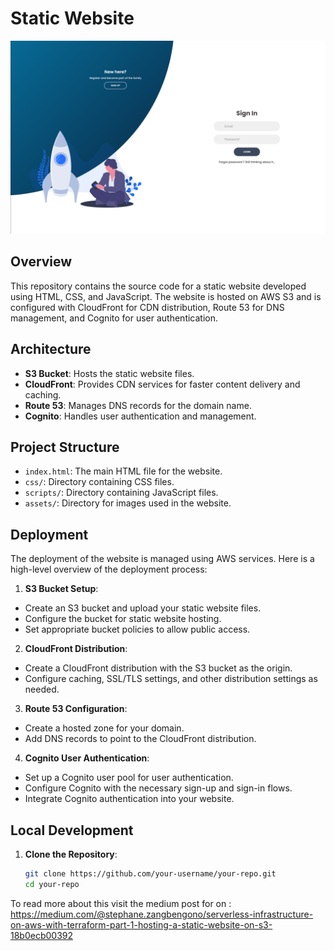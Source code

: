 # Static Website 

![serverless-website-login-page.png](assets/serverless-website-login-page.png)

## Overview

This repository contains the source code for a static website developed using HTML, CSS, and JavaScript. The website is hosted on AWS S3 and is configured with CloudFront for CDN distribution, Route 53 for DNS management, and Cognito for user authentication.

## Architecture

- **S3 Bucket**: Hosts the static website files.
- **CloudFront**: Provides CDN services for faster content delivery and caching.
- **Route 53**: Manages DNS records for the domain name.
- **Cognito**: Handles user authentication and management.

## Project Structure

- `index.html`: The main HTML file for the website.
- `css/`: Directory containing CSS files.
- `scripts/`: Directory containing JavaScript files.
- `assets/`: Directory for images used in the website.

## Deployment

The deployment of the website is managed using AWS services. Here is a high-level overview of the deployment process:

1. **S3 Bucket Setup**:
  - Create an S3 bucket and upload your static website files.
  - Configure the bucket for static website hosting.
  - Set appropriate bucket policies to allow public access.

2. **CloudFront Distribution**:
  - Create a CloudFront distribution with the S3 bucket as the origin.
  - Configure caching, SSL/TLS settings, and other distribution settings as needed.

3. **Route 53 Configuration**:
  - Create a hosted zone for your domain.
  - Add DNS records to point to the CloudFront distribution.

4. **Cognito User Authentication**:
  - Set up a Cognito user pool for user authentication.
  - Configure Cognito with the necessary sign-up and sign-in flows.
  - Integrate Cognito authentication into your website.

## Local Development

1. **Clone the Repository**:
   ```bash
   git clone https://github.com/your-username/your-repo.git
   cd your-repo

To read more about this visit the medium post for on : https://medium.com/@stephane.zangbengono/serverless-infrastructure-on-aws-with-terraform-part-1-hosting-a-static-website-on-s3-18b0ecb00392